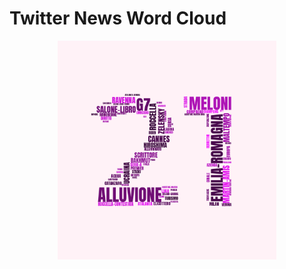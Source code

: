 # Twitter News Word Cloud 

<p align="center">
  <img width="350" height="350" src="https://github.com/stemarzo/twitterWordCloud/blob/main/example.png">
</p>

